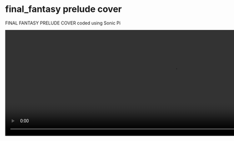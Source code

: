 # final_fantasy prelude cover
 FINAL FANTASY PRELUDE COVER
 coded using Sonic Pi

<video width="1080" height="340" controls>
  <source src="ff-prelude.mp4" type="video/mp4">
</video>
